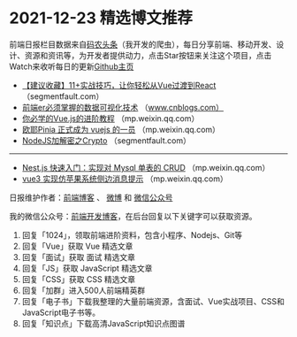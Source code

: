 # 2021-12-23 精选博文推荐

前端日报栏目数据来自[码农头条](http://hao.caibaojian.com.cn/)（我开发的爬虫），每日分享前端、移动开发、设计、资源和资讯等，为开发者提供动力，点击Star按钮来关注这个项目，点击Watch来收听每日的更新[Github主页](https://github.com/kujian/frontendDaily)
* [【建议收藏】11+实战技巧，让你轻松从Vue过渡到React](https://segmentfault.com/a/1190000041157904) （segmentfault.com）
* [前端er必须掌握的数据可视化技术](https://www.cnblogs.com/powertoolsteam/p/15718655.html) （www.cnblogs.com）
* [你必学的Vue.js的进阶教程](https://mp.weixin.qq.com/s?__biz=MzA4MjY1ODYzMg==&mid=2650579581&idx=1&sn=44045abee923ffecae607b1a48819be4) （mp.weixin.qq.com）
* [欧耶Pinia 正式成为 vuejs 的一员](https://mp.weixin.qq.com/s?__biz=Mzg5ODA5NTM1Mw==&mid=2247497386&idx=1&sn=14d6da58211335ced34c095b39747ae0) （mp.weixin.qq.com）
* [NodeJS加解密之Crypto](https://segmentfault.com/a/1190000041158887) （segmentfault.com）

***
* [Nest.js 快速入门：实现对 Mysql 单表的 CRUD](https://mp.weixin.qq.com/s?__biz=Mzg3OTYzMDkzMg==&mid=2247487058&idx=1&sn=fef0fe0e114ec5a7420f679d224a5899) （mp.weixin.qq.com）
* [vue3 实现仿苹果系统侧边消息提示](https://mp.weixin.qq.com/s?__biz=Mzg2NjUxOTM2Mg==&mid=2247491625&idx=1&sn=a5186d533be98d7a3ec52e5c40c6b5d4) （mp.weixin.qq.com）

日报维护作者：[前端博客](http://caibaojian.com.cn/) 、 [微博](http://weibo.com/kujian) 和 [微信公众号](https://open.weixin.qq.com/qr/code?username=caibaojian_com)

我的微信公众号：[前端开发博客](https://open.weixin.qq.com/qr/code?username=caibaojian_com)，在后台回复以下关键字可以获取资源。

1. 回复「1024」，领取前端进阶资料，包含小程序、Nodejs、Git等
2. 回复「Vue」获取 Vue 精选文章
3. 回复「面试」获取 面试 精选文章
4. 回复「JS」获取 JavaScript 精选文章
5. 回复「CSS」获取 CSS 精选文章
6. 回复「加群」进入500人前端精英群
7. 回复「电子书」下载我整理的大量前端资源，含面试、Vue实战项目、CSS和JavaScript电子书等。
8. 回复「知识点」下载高清JavaScript知识点图谱